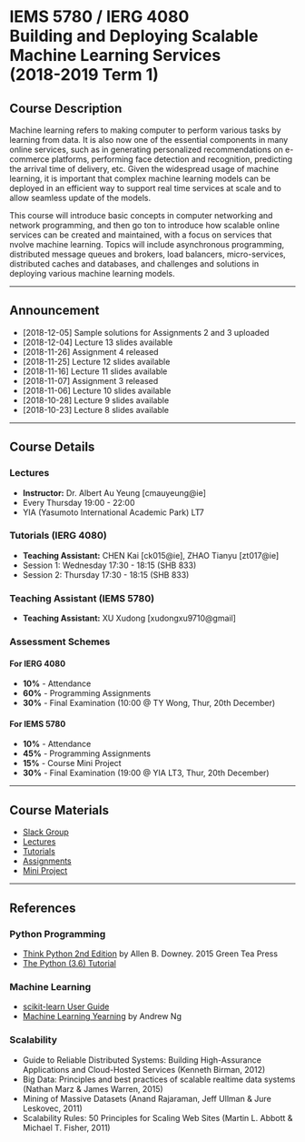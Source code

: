 # IEMS 5780 / IERG 4080<br/>Building and Deploying Scalable Machine Learning Services<br/>(2018-2019 Term 1)

## Course Description

Machine learning refers to making computer to perform various tasks by learning from data. It is also now one of the essential components in many online services, such as in generating personalized recommendations on e-commerce platforms, performing face detection and recognition, predicting the arrival time of delivery, etc. Given the widespread usage of machine learning, it is important that complex machine learning models can be deployed in an efficient way to support real time services at scale and to allow seamless update of the models.

This course will introduce basic concepts in computer networking and network programming, and then go ton to introduce how scalable online services can be created and maintained, with a focus on services that nvolve machine learning. Topics will include asynchronous programming, distributed message queues and brokers, load balancers, micro-services, distributed caches and databases, and challenges and solutions in deploying various machine learning models.

---

## Announcement

* [2018-12-05] Sample solutions for Assignments 2 and 3 uploaded
* [2018-12-04] Lecture 13 slides available
* [2018-11-26] Assignment 4 released
* [2018-11-25] Lecture 12 slides available
* [2018-11-16] Lecture 11 slides available
* [2018-11-07] Assignment 3 released
* [2018-11-06] Lecture 10 slides available
* [2018-10-28] Lecture 9 slides available
* [2018-10-23] Lecture 8 slides available

---

## Course Details

### Lectures

- **Instructor:** Dr. Albert Au Yeung [cmauyeung@ie]
- Every Thursday 19:00 - 22:00
- YIA (Yasumoto International Academic Park) LT7

### Tutorials (IERG 4080)

- **Teaching Assistant:** CHEN Kai [ck015@ie], ZHAO Tianyu [zt017@ie]
- Session 1: Wednesday 17:30 - 18:15 (SHB 833)
- Session 2: Thursday 17:30 - 18:15 (SHB 833)

### Teaching Assistant (IEMS 5780)

- **Teaching Assistant:** XU Xudong [xudongxu9710@gmail]

### Assessment Schemes

#### For IERG 4080
- **10%** - Attendance
- **60%** - Programming Assignments
- **30%** - Final Examination (10:00 @ TY Wong, Thur, 20th December)

#### For IEMS 5780
- **10%** - Attendance
- **45%** - Programming Assignments
- **15%** - Course Mini Project
- **30%** - Final Examination (19:00 @ YIA LT3, Thur, 20th December)

---

## Course Materials

- [Slack Group](https://iems5780-1819t1.slack.com/)
- [Lectures](lectures.md)
- [Tutorials](tutorials.md)
- [Assignments](assignments.md)
- [Mini Project](miniproject.md)

---

## References

### Python Programming
- [Think Python 2nd Edition](https://greenteapress.com/wp/think-python-2e/) by Allen B. Downey. 2015 Green Tea Press
- [The Python (3.6) Tutorial](https://docs.python.org/3.6/tutorial/)

### Machine Learning
- [scikit-learn User Guide](http://scikit-learn.org/stable/user_guide.html)
- [Machine Learning Yearning](http://www.mlyearning.org/) by Andrew Ng

### Scalability
- Guide to Reliable Distributed Systems: Building High-Assurance Applications and Cloud-Hosted Services (Kenneth Birman, 2012)
- Big Data: Principles and best practices of scalable realtime data systems (Nathan Marz &amp; James Warren, 2015)
- Mining of Massive Datasets (Anand Rajaraman, Jeff Ullman &amp; Jure Leskovec, 2011)
- Scalability Rules: 50 Principles for Scaling Web Sites (Martin L. Abbott &amp; Michael T. Fisher, 2011)

